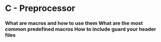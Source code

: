 <h1>C - Preprocessor</h1>

<h3>
What are macros and how to use them
What are the most common predefined macros
How to include guard your header files
</h3>
